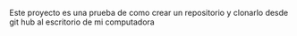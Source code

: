 Este proyecto es una prueba de como crear un repositorio y clonarlo desde git hub al escritorio de mi computadora